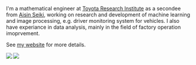 I'm a mathematical engineer at [Toyota Research Institute](https://www.tri.global/) as a secondee from [Aisin Seiki](https://www.aisin.com/),
working on research and development of machine learning and image processing, e.g. driver monitoring system for vehicles.
I also have experiance in data analysis, mainly in the field of factory operation imoprvement.

See [my website](https://tiskw.github.io/about_en.html) for more details.

<a href="">
  <img align="left" src="https://github-readme-stats.vercel.app/api?username=tiskw&show_icons=true&hide=issues,contribs&hide_border=True&bg_color=0000&text_color=888" />
</a>
<a href="">
  <img align="left" src="https://github-readme-stats.vercel.app/api/top-langs/?username=tiskw&hide_border=True&langs_count=4&exclude_repo=tiskw.github.io&bg_color=0000&text_color=888" />
</a>
